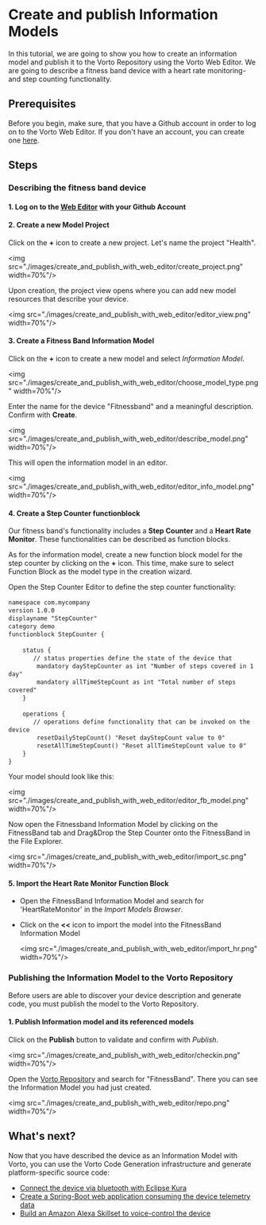 # Create and publish Information Models

In this tutorial, we are going to show you how to create an information model and publish it to the Vorto Repository using the Vorto Web Editor. We are going to describe a fitness band device with a heart rate monitoring- and step counting functionality.

## Prerequisites

Before you begin, make sure, that you have a Github account in order to log on to the Vorto Web Editor. If you don't have an account, you can create one [here](https://github.com/join).


## Steps

### Describing the fitness band device

#### 1. Log on to the [Web Editor](http://vorto.eclipse.org/editor) with your Github Account


#### 2. Create a new Model Project

Click on the **+** icon to create a new project. Let's name the project "Health".

<img src="./images/create_and_publish_with_web_editor/create_project.png" width=70%"/>

Upon creation, the project view opens where you can add new model resources that describe your device.

<img src="./images/create_and_publish_with_web_editor/editor_view.png" width=70%"/>

#### 3. Create a Fitness Band Information Model

Click on the **+** icon to create a new model and select _Information Model_.

<img src="./images/create_and_publish_with_web_editor/choose_model_type.png" width=70%"/>

Enter the name for the device "Fitnessband" and a meaningful description. Confirm with **Create**.

<img src="./images/create_and_publish_with_web_editor/describe_model.png" width=70%"/>

This will open the information model in an editor. 

<img src="./images/create_and_publish_with_web_editor/editor_info_model.png" width=70%"/>

#### 4. Create a Step Counter functionblock

Our fitness band's functionality includes a **Step Counter** and a **Heart Rate Monitor**. These functionalities can be described as function blocks. 

As for the information model, create a new function block model for the step counter by clicking on the **+** icon. This time, make sure to select Function Block as the model type in the creation wizard. 

Open the Step Counter Editor to define the step counter functionality:

```
namespace com.mycompany
version 1.0.0
displayname "StepCounter"
category demo
functionblock StepCounter {

	status {
	   // status properties define the state of the device that
		mandatory dayStepCounter as int "Number of steps covered in 1 day"
		mandatory allTimeStepCount as int "Total number of steps covered"
	}
	
	operations {
	   // operations define functionality that can be invoked on the device
		resetDailyStepCount() "Reset dayStepCount value to 0"
		resetAllTimeStepCount() "Reset allTimeStepCount value to 0"
	}
}

``` 
Your model should look like this:

<img src="./images/create_and_publish_with_web_editor/editor_fb_model.png" width=70%"/>

Now open the Fitnessband Information Model by clicking on the FitnessBand tab and Drag&Drop the Step Counter onto the FitnessBand in the File Explorer. 

<img src="./images/create_and_publish_with_web_editor/import_sc.png" width=70%"/>

#### 5. Import the Heart Rate Monitor Function Block

- Open the FitnessBand Information Model and search for 'HeartRateMonitor' in the _Import Models Browser_.

- Click on the **<<** icon to import the model into the FitnessBand Information Model

	<img src="./images/create_and_publish_with_web_editor/import_hr.png" width=70%"/>

### Publishing the Information Model to the Vorto Repository

Before users are able to discover your device description and generate code, you must publish the model to the Vorto Repository. 

#### 1. Publish Information model and its referenced models 

Click on the **Publish** button to validate and confirm with _Publish_.

<img src="./images/create_and_publish_with_web_editor/checkin.png" width=70%"/>

Open the [Vorto Repository](http://vorto.eclipse.org) and search for "FitnessBand". There you can see the Information Model you had just created. 

<img src="./images/create_and_publish_with_web_editor/repo.png" width=70%"/>


## What's next?

Now that you have described the device as an Information Model with Vorto, you can use the Vorto Code Generation infrastructure and generate platform-specific source code:

- [Connect the device via bluetooth with Eclipse Kura](tutorial_connect_xdk_ble.md)
- [Create a Spring-Boot web application consuming the device telemetry data](tutorial_create_webapp_dashboard.md)
- [Build an Amazon Alexa Skillset to voice-control the device](tutorial_build_alexaskill.md)